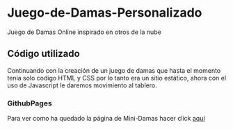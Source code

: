 # Juego-de-Damas-Personalizado
Juego de Damas Online inspirado en otros de la nube

## Código utilizado
Continuando con la creación de un juego de damas que hasta el momento tenia solo codigo HTML y CSS por lo tanto era un sitio estático, ahora con el uso de Javascript
le daremos movimiento al tablero.

### GithubPages 
Para ver como ha quedado la página de Mini-Damas hacer click [aquí](https://github.com/marianomena/TRABAJO_PRAC2/blob/master/)

